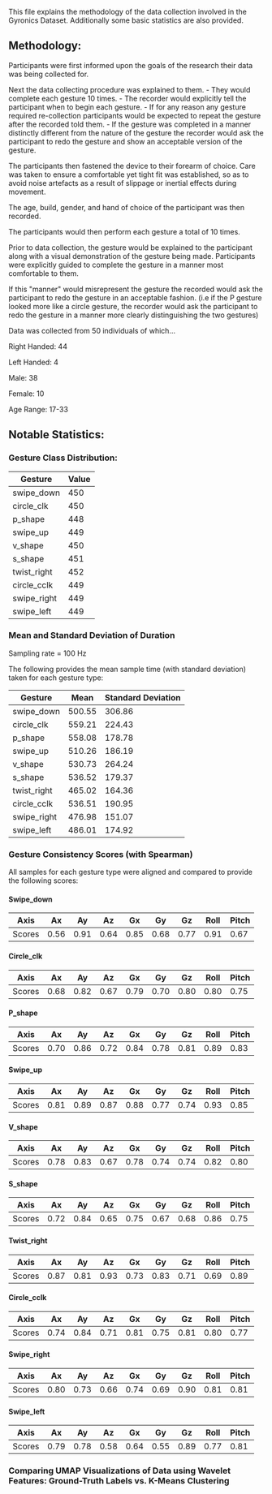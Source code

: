 This file explains the methodology of the data collection involved in the Gyronics Dataset. Additionally some basic statistics are also provided.

## Methodology:

Participants were first informed upon the goals of the research their data was being collected for.

Next the data collecting procedure was explained to them.
    - They would complete each gesture 10 times.
    - The recorder would explicitly tell the participant when to begin each gesture.
    - If for any reason any gesture required re-collection participants would be expected to repeat the gesture after the recorded told them.
    - If the gesture was completed in a manner distinctly different from the nature of the gesture the recorder would ask the participant to redo the gesture and show an acceptable version of the gesture.

The participants then fastened the device to their forearm of choice. Care was taken to ensure a comfortable yet tight fit was established, so as to avoid noise artefacts as a result of slippage or inertial effects during movement.

The age, build, gender, and hand of choice of the participant was then recorded.

The participants would then perform each gesture a total of 10 times.

Prior to data collection, the gesture would be explained to the participant along with a visual demonstration of the gesture being made. Participants were explicitly guided to complete the gesture in a manner most comfortable to them.

If this "manner" would misrepresent the gesture the recorded would ask the participant to redo the gesture in an acceptable fashion. (i.e if the P gesture looked more like a circle gesture, the recorder would ask the participant to redo the gesture in a manner more clearly distinguishing the two gestures)


Data was collected from 50 individuals of which...

Right Handed: 44

Left Handed: 4

Male: 38

Female: 10

Age Range: 17-33

## Notable Statistics:
### Gesture Class Distribution:
| Gesture       | Value |
|---------------|-------|
| swipe_down    | 450   |
| circle_clk    | 450   |
| p_shape       | 448   |
| swipe_up      | 449   |
| v_shape       | 450   |
| s_shape       | 451   |
| twist_right   | 452   |
| circle_cclk   | 449   |
| swipe_right   | 449   |
| swipe_left    | 449   |

### Mean and Standard Deviation of Duration
Sampling rate = 100 Hz

The following provides the mean sample time (with standard deviation) taken for each gesture type:

| Gesture        | Mean         | Standard Deviation |
|----------------|--------------|---------------------|
| swipe_down     | 500.55       | 306.86             |
| circle_clk     | 559.21       | 224.43             |
| p_shape        | 558.08       | 178.78             |
| swipe_up       | 510.26       | 186.19             |
| v_shape        | 530.73       | 264.24             |
| s_shape        | 536.52       | 179.37             |
| twist_right    | 465.02       | 164.36             |
| circle_cclk    | 536.51       | 190.95             |
| swipe_right    | 476.98       | 151.07             |
| swipe_left     | 486.01       | 174.92             |

### Gesture Consistency Scores (with Spearman)

All samples for each gesture type were aligned and compared to provide the following scores:

#### Swipe_down
| Axis   	| Ax   	| Ay   	| Az   	| Gx   	| Gy   	| Gz   	| Roll 	| Pitch 	|
|--------	|------	|------	|------	|------	|------	|------	|------	|-------	|
| Scores 	| 0.56 	| 0.91 	| 0.64 	| 0.85 	| 0.68 	| 0.77 	| 0.91 	| 0.67  	|

#### Circle_clk
| Axis   	| Ax   	| Ay   	| Az   	| Gx   	| Gy   	| Gz   	| Roll 	| Pitch 	|
|--------	|------	|------	|------	|------	|------	|------	|------	|-------	|
| Scores 	| 0.68 	| 0.82 	| 0.67 	| 0.79 	| 0.70 	| 0.80 	| 0.80 	| 0.75  	|

#### P_shape
| Axis   	| Ax   	| Ay   	| Az   	| Gx   	| Gy   	| Gz   	| Roll 	| Pitch 	|
|--------	|------	|------	|------	|------	|------	|------	|------	|-------	|
| Scores 	| 0.70 	| 0.86 	| 0.72 	| 0.84 	| 0.78 	| 0.81 	| 0.89 	| 0.83  	|

#### Swipe_up
| Axis   	| Ax   	| Ay   	| Az   	| Gx   	| Gy   	| Gz   	| Roll 	| Pitch 	|
|--------	|------	|------	|------	|------	|------	|------	|------	|-------	|
| Scores 	| 0.81 	| 0.89 	| 0.87 	| 0.88 	| 0.77 	| 0.74 	| 0.93 	| 0.85 	    |

#### V_shape
| Axis   	| Ax   	| Ay   	| Az   	| Gx   	| Gy   	| Gz   	| Roll 	| Pitch 	|
|--------	|------	|------	|------	|------	|------	|------	|------	|-------	|
| Scores 	| 0.78 	| 0.83 	| 0.67 	| 0.78 	| 0.74 	| 0.74 	| 0.82 	| 0.80  	|

#### S_shape
| Axis   	| Ax   	| Ay   	| Az   	| Gx   	| Gy   	| Gz   	| Roll 	| Pitch 	|
|--------	|------	|------	|------	|------	|------	|------	|------	|-------	|
| Scores 	| 0.72 	| 0.84 	| 0.65 	| 0.75 	| 0.67 	| 0.68 	| 0.86 	| 0.75  	|

#### Twist_right
| Axis   	| Ax   	| Ay   	| Az   	| Gx   	| Gy   	| Gz   	| Roll 	| Pitch 	|
|--------	|------	|------	|------	|------	|------	|------	|------	|-------	|
| Scores 	| 0.87 	| 0.81 	| 0.93 	| 0.73 	| 0.83 	| 0.71 	| 0.69 	| 0.89  	|

#### Circle_cclk
| Axis   	| Ax   	| Ay   	| Az   	| Gx   	| Gy   	| Gz   	| Roll 	| Pitch 	|
|--------	|------	|------	|------	|------	|------	|------	|------	|-------	|
| Scores 	| 0.74	| 0.84 	| 0.71 	| 0.81 	| 0.75 	| 0.81 	| 0.80 	| 0.77  	|

#### Swipe_right
| Axis   	| Ax   	| Ay   	| Az   	| Gx   	| Gy   	| Gz   	| Roll 	| Pitch 	|
|--------	|------	|------	|------	|------	|------	|------	|------	|-------	|
| Scores 	| 0.80 	| 0.73 	| 0.66 	| 0.74 	| 0.69 	| 0.90 	| 0.81 	| 0.81  	|

#### Swipe_left
| Axis   	| Ax   	| Ay   	| Az   	| Gx   	| Gy   	| Gz   	| Roll 	| Pitch 	|
|--------	|------	|------	|------	|------	|------	|------	|------	|-------	|
| Scores 	| 0.79 	| 0.78 	| 0.58 	| 0.64 	| 0.55 	| 0.89 	| 0.77 	| 0.81  	|

### Comparing UMAP Visualizations of Data using Wavelet Features: Ground-Truth Labels vs. K-Means Clustering
